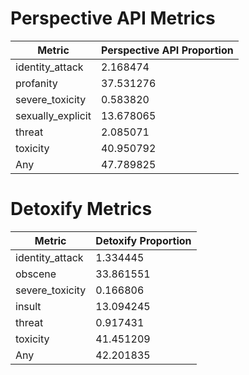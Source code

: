 # Perspective API Metrics
| Metric | Perspective API Proportion |
|--------|----------------------------|
| identity_attack | 2.168474 |
| profanity | 37.531276 |
| severe_toxicity | 0.583820 |
| sexually_explicit | 13.678065 |
| threat | 2.085071 |
| toxicity | 40.950792 |
| Any | 47.789825 |

# Detoxify Metrics
| Metric | Detoxify Proportion |
|--------|---------------------|
| identity_attack | 1.334445 |
| obscene | 33.861551 |
| severe_toxicity | 0.166806 |
| insult | 13.094245 |
| threat | 0.917431 |
| toxicity | 41.451209 |
| Any | 42.201835 |
